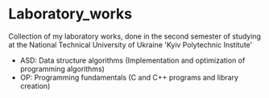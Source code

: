 # Laboratory_works
Collection of my laboratory works, done in the second semester of studying at the National Technical University of Ukraine 'Kyiv Polytechnic Institute'​

- ASD: Data structure algorithms (Implementation and optimization of programming algorithms)
- OP: Programming fundamentals (C and C++ programs and library creation)
